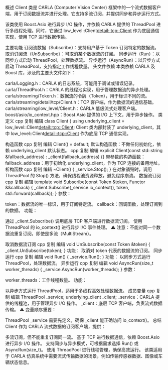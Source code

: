 概述
Client 类是 CARLA (Computer Vision Center) 框架中的一个流式数据客户端，用于订阅数据流并进行处理。它支持多流订阅，并提供同步和异步运行方式。

该类使用 Boost.Asio 进行异步 I/O 操作，并依赖 CARLA 提供的 ThreadPool 进行多线程处理。同时，它通过 low_level::Client<detail::tcp::Client> 作为底层通信实现，使用 TCP 进行数据传输。

主要功能
订阅流数据（Subscribe）：支持用户基于 Token 订阅特定的数据流。
取消订阅流（UnSubscribe）：可取消某个数据流的订阅。
同步运行（Run）：以同步方式启动 ThreadPool，处理数据流。
异步运行（AsyncRun）：以异步方式启动 ThreadPool，支持指定工作线程数量。
头文件依赖
本类依赖 CARLA 及 Boost 库，涉及的主要头文件如下：

carla/Logging.h：CARLA 的日志系统，可能用于调试或错误记录。
carla/ThreadPool.h：CARLA 的线程池实现，用于管理数据流的异步处理。
carla/streaming/Token.h：数据流的令牌（Token），用于标识不同的流。
carla/streaming/detail/tcp/Client.h：TCP 客户端，作为数据流的通信基础。
carla/streaming/low_level/Client.h：CARLA 低级流式处理客户端。
boost/asio/io_context.hpp：Boost.Asio 提供的 I/O 上下文，用于异步操作。
类定义
cpp
复制
编辑
class Client {
    using underlying_client = low_level::Client<detail::tcp::Client>;
Client 类内部封装了 underlying_client，其中 low_level::Client<detail::tcp::Client> 作为底层 TCP 通信实现。

构造函数
cpp
复制
编辑
Client() = default;
默认构造函数：不做任何初始化，依赖 underlying_client 默认状态。
cpp
复制
编辑
explicit Client(const std::string &fallback_address) : _client(fallback_address) {}
带参数的构造函数：
fallback_address：用于初始化 underlying_client，作为 TCP 连接的备用地址。
析构函数
cpp
复制
编辑
~Client() {
    _service.Stop();
}
在对象销毁时，调用 ThreadPool 的 Stop() 方法，确保线程池资源释放，避免程序崩溃。
数据流订阅
cpp
复制
编辑
template <typename Functor>
void Subscribe(const Token &token, Functor &&callback) {
    _client.Subscribe(_service.io_context(), token, std::forward<Functor>(callback));
}
参数：

token：数据流的唯一标识，用于订阅特定流。
callback：回调函数，处理订阅到的数据。
功能：

通过 _client.Subscribe() 调用底层 TCP 客户端进行数据流订阅。
使用 ThreadPool 的 io_context() 进行异步 I/O 事件处理。
⚠️ 注意：不能对同一个数据流重复订阅，即使是多流（MultiStream）。

取消数据流订阅
cpp
复制
编辑
void UnSubscribe(const Token &token) {
    _client.UnSubscribe(token);
}
功能：
取消对 token 代表的数据流的订阅。
同步运行
cpp
复制
编辑
void Run() {
    _service.Run();
}
功能：
以同步方式运行 ThreadPool，处理数据流。
异步运行
cpp
复制
编辑
void AsyncRun(size_t worker_threads) {
    _service.AsyncRun(worker_threads);
}
参数：

worker_threads：工作线程数量。
功能：

以异步方式运行 ThreadPool，适用于多线程高效处理数据流。
成员变量
cpp
复制
编辑
ThreadPool _service;
underlying_client _client;
_service：CARLA 提供的线程池，用于管理异步 I/O 操作。
_client：底层 TCP 客户端，负责流式数据传输。
⚠️ 变量顺序重要：

ThreadPool _service 需要先定义，确保 _client 能正确访问 io_context()。
总结
Client 作为 CARLA 流式数据的订阅客户端，提供：

多流订阅，但不能重复订阅同一流。
基于 TCP 进行数据通信，依赖 Boost.Asio 进行异步 I/O 操作。
支持同步与异步模式，可根据需求选择 Run() 或 AsyncRun(size_t)。
使用 ThreadPool 进行线程管理，确保高效运行。
该类适用于 CARLA 仿真系统中需要流式传输数据的场景，例如传输传感器数据、图像或车辆状态信息。